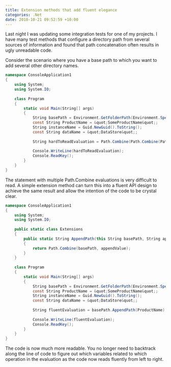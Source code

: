 ```yaml
---
title: Extension methods that add fluent elegance
categories: .Net
date: 2010-10-21 09:52:59 +10:00
---
```


Last night I was updating some integration tests for one of my projects. I have many test methods that configure a directory path from several sources of information and found that path concatenation often results in ugly unreadable code. 

Consider the scenario where you have a base path to which you want to add several other directory names.

<!--more-->

```csharp
namespace ConsoleApplication1
{
    using System;
    using System.IO;
    
    class Program
    {
        static void Main(String[] args)
        {
            String basePath = Environment.GetFolderPath(Environment.SpecialFolder.LocalApplicationData);
            const String ProductName = &quot;SomeProductName&quot;;
            String instanceName = Guid.NewGuid().ToString();
            const String dataName = &quot;DataStore&quot;;
    
            String hardToReadEvaluation = Path.Combine(Path.Combine(Path.Combine(basePath, ProductName), instanceName), dataName);
    
            Console.WriteLine(hardToReadEvaluation);
            Console.ReadKey();
        }
    }
}
```

The statement with multiple Path.Combine evaluations is very difficult to read. A simple extension method can turn this into a fluent API design to achieve the same result and allow the intention of the code to be crystal clear.

```csharp
namespace ConsoleApplication1
{
    using System;
    using System.IO;
    
    public static class Extensions
    {
        public static String AppendPath(this String basePath, String appendValue)
        {
            return Path.Combine(basePath, appendValue);
        }
    }
    
    class Program
    {
        static void Main(String[] args)
        {
            String basePath = Environment.GetFolderPath(Environment.SpecialFolder.LocalApplicationData);
            const String ProductName = &quot;SomeProductName&quot;;
            String instanceName = Guid.NewGuid().ToString();
            const String dataName = &quot;DataStore&quot;;
    
            String fluentEvaluation = basePath.AppendPath(ProductName).AppendPath(instanceName).AppendPath(dataName);
    
            Console.WriteLine(fluentEvaluation);
            Console.ReadKey();
        }
    }
}
```

The code is now much more readable. You no longer need to backtrack along the line of code to figure out which variables related to which operation in the evaluation as the code now reads fluently from left to right.


